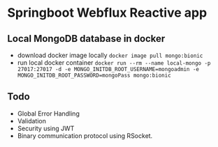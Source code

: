 # Springboot Webflux Reactive app

## Local MongoDB database in docker
* download docker image locally `docker image pull mongo:bionic`
* run local docker container `docker run --rm --name local-mongo -p 27017:27017 -d -e MONGO_INITDB_ROOT_USERNAME=mongoadmin -e MONGO_INITDB_ROOT_PASSWORD=mongoPass mongo:bionic`

## Todo
* Global Error Handling
* Validation
* Security using JWT
* Binary communication protocol using RSocket.